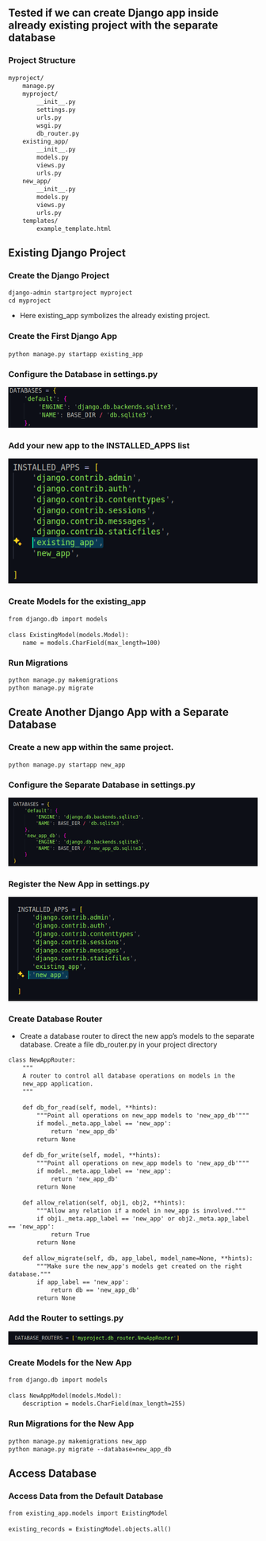 ## Tested if we can create Django app inside already existing project with the separate database 

### Project Structure
```
myproject/
    manage.py
    myproject/
        __init__.py
        settings.py
        urls.py
        wsgi.py
        db_router.py
    existing_app/
        __init__.py
        models.py
        views.py
        urls.py
    new_app/
        __init__.py
        models.py
        views.py
        urls.py
    templates/
        example_template.html
```
## Existing Django Project

### Create the Django Project 
```
django-admin startproject myproject
cd myproject
```
- Here existing_app symbolizes the already existing project.

### Create the First Django App

`python manage.py startapp existing_app`

### Configure the Database in settings.py

![alt text](image-6.png)

### Add your new app to the INSTALLED_APPS list

![alt text](image-7.png)

### Create Models for the existing_app 
```
from django.db import models

class ExistingModel(models.Model):
    name = models.CharField(max_length=100)
```

### Run Migrations
```
python manage.py makemigrations
python manage.py migrate
```
## Create Another Django App with a Separate Database

### Create a new app within the same project.
```
python manage.py startapp new_app
```
### Configure the Separate Database in settings.py

![alt text](image-8.png)

### Register the New App in settings.py

![alt text](image-9.png)

### Create Database Router

- Create a database router to direct the new app’s models to the separate database. Create a file db_router.py in your project directory 

```
class NewAppRouter:
    """
    A router to control all database operations on models in the
    new_app application.
    """

    def db_for_read(self, model, **hints):
        """Point all operations on new_app models to 'new_app_db'"""
        if model._meta.app_label == 'new_app':
            return 'new_app_db'
        return None

    def db_for_write(self, model, **hints):
        """Point all operations on new_app models to 'new_app_db'"""
        if model._meta.app_label == 'new_app':
            return 'new_app_db'
        return None

    def allow_relation(self, obj1, obj2, **hints):
        """Allow any relation if a model in new_app is involved."""
        if obj1._meta.app_label == 'new_app' or obj2._meta.app_label == 'new_app':
            return True
        return None

    def allow_migrate(self, db, app_label, model_name=None, **hints):
        """Make sure the new_app's models get created on the right database."""
        if app_label == 'new_app':
            return db == 'new_app_db'
        return None
```

### Add the Router to settings.py

![alt text](image-10.png)

### Create Models for the New App

```
from django.db import models

class NewAppModel(models.Model):
    description = models.CharField(max_length=255)
```

### Run Migrations for the New App 
```
python manage.py makemigrations new_app
python manage.py migrate --database=new_app_db
```

## Access Database

### Access Data from the Default Database
```
from existing_app.models import ExistingModel

existing_records = ExistingModel.objects.all()
```